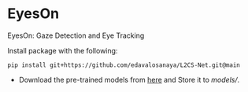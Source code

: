 # EyesOn
EyesOn: Gaze Detection and Eye Tracking


Install package with the following:

```
pip install git+https://github.com/edavalosanaya/L2CS-Net.git@main
```

* Download the pre-trained models from [here](https://drive.google.com/drive/folders/17p6ORr-JQJcw-eYtG2WGNiuS_qVKwdWd?usp=sharing) and Store it to *models/*.